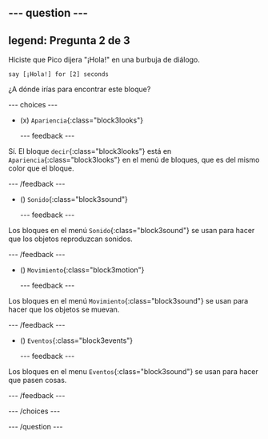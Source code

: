 
--- question ---
---
legend: Pregunta 2 de 3
---

Hiciste que Pico dijera "¡Hola!" en una burbuja de diálogo.

```blocks3
say [¡Hola!] for [2] seconds
```

¿A dónde irías para encontrar este bloque?

--- choices ---

- (x) `Apariencia`{:class="block3looks"}

  --- feedback ---

Sí. El bloque `decir`{:class="block3looks"} está en `Apariencia`{:class="block3looks"} en el menú de bloques, que es del mismo color que el bloque.

  --- /feedback ---

- () `Sonido`{:class="block3sound"}

  --- feedback ---

Los bloques en el menú `Sonido`{:class="block3sound"} se usan para hacer que los objetos reproduzcan sonidos.

  --- /feedback ---

- () `Movimiento`{:class="block3motion"}

  --- feedback ---

Los bloques en el menú `Movimiento`{:class="block3sound"} se usan para hacer que los objetos se muevan.

  --- /feedback ---

- () `Eventos`{:class="block3events"}

  --- feedback ---

Los bloques en el menu `Eventos`{:class="block3sound"} se usan para hacer que pasen cosas.

  --- /feedback ---

--- /choices ---

--- /question ---
